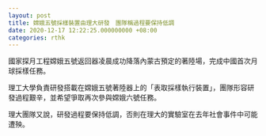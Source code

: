 ```yaml
---
layout: post
title: 嫦娥五號採樣裝置由理大研發　團隊稱過程要保持低調
date: 2020-12-17 12:22:25.000000000 +08:00
categories: rthk
---
```


國家探月工程嫦娥五號返回器凌晨成功降落內蒙古預定的著陸場，完成中國首次月球採樣任務。

理工大學負責研發搭載在嫦娥五號著陸器上的「表取採樣執行裝置」，團隊形容研發過程艱辛，並希望爭取再次參與嫦娥六號任務。

理大團隊又說，研發過程要保持低調，否則在理大的實驗室在去年社會事件中可能遭殃。
